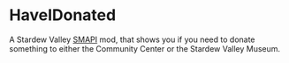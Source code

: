 # HaveIDonated
A Stardew Valley [SMAPI](https://smapi.io/) mod, that shows you if you need to donate something to either the Community Center or the Stardew Valley Museum.
